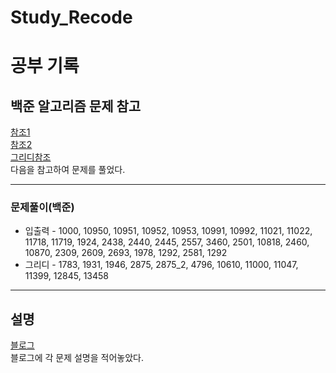 # Study_Recode
# 공부 기록

## 백준 알고리즘 문제 참고
[참조1](https://plzrun.tistory.com/entry/%EC%95%8C%EA%B3%A0%EB%A6%AC%EC%A6%98%EB%AC%B8%EC%A0%9C%ED%92%80%EC%9D%B4PS%EC%8B%9C%EC%9E%91%ED%95%98%EA%B8%B0)  
[참조2](https://covenant.tistory.com/224)  
[그리디참조](https://it-college-diary.tistory.com/entry/21-Greedy-Algorithm%ED%83%90%EC%9A%95%EB%B2%95-%EC%9A%95%EC%8B%AC%EC%9F%81%EC%9D%B4-%EC%95%8C%EA%B3%A0%EB%A6%AC%EC%A6%98-%EA%B0%9C%EB%85%90)  
다음을 참고하여 문제를 풀었다.  
  
***  
  
### 문제풀이(백준)
- 입출력 - 1000, 10950, 10951, 10952, 10953, 10991, 10992, 11021, 11022, 11718, 11719, 1924, 2438, 2440, 2445, 2557, 3460, 2501, 10818, 2460, 10870, 2309, 2609, 2693, 1978, 1292, 2581, 1292  
- 그리디 - 1783, 1931, 1946, 2875, 2875_2, 4796, 10610, 11000, 11047, 11399, 12845, 13458  

***  

## 설명
[블로그](https://se-jung-h.tistory.com/)  
블로그에 각 문제 설명을 적어놓았다.
